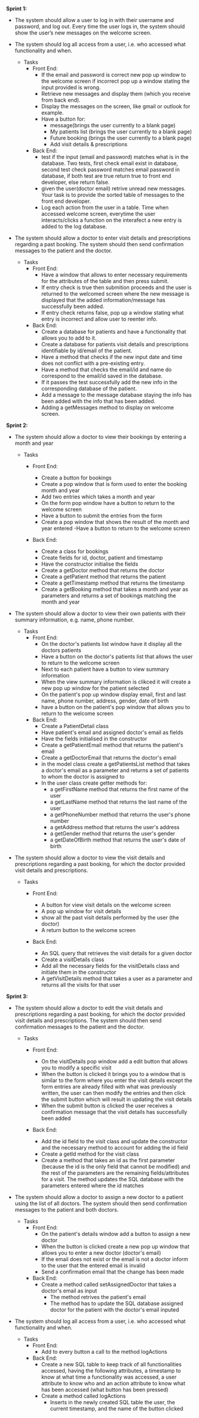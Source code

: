 **Sprint 1:**

- The system should allow a user to log in with their username and password, and 
  log out. Every time the user logs in, the system should show the user’s new 
  messages on the welcome screen. 
- The system should log all access from a user, i.e. who accessed what 
  functionality and when. 

    - Tasks
        - Front End:
            - If the email and password is correct new pop up window to the
              welcome screen if incorrect pop up a window stating the  input
              provided is wrong.  
            - Retrieve new messages and display them (which you receive from back 
              end).         
            - Display the messages on the screen, like gmail or outlook for 
              example. 
            - Have a button for: 
                - message(brings the user currently to a blank page) 
                - My patients list (brings the user currently to a blank page) 
                - Future booking (brings the user currently to a blank page) 
                - Add visit details & prescriptions 
        - Back End:
            - test if the input (email and password) matches what is in the 
              database. Two tests, first check email exist in database, second 
              test check password matches email password in database, if both 
              test are true return true to front end developer, else return false.
            - given the user(doctor email) retrive unread new messages. Your task 
              is to provide the sorted table of messages to the front end 
              developer.
            - Log each action from the user in a table. Time when accessed 
              welcome screen, everytime the user interacts/clicks a function on 
              the interafect a new entry is added to the log database.   



- The system should allow a doctor to enter visit details and prescriptions 
  regarding a past booking. The system should then send confirmation messages to 
  the patient and the doctor.
    - Tasks
        - Front End:
            - Have a window that allows to enter necessary  requirements for the 
              attributes of the table and then press submit.
            - If entry check is true then submition proceeds and the user is 
              returned to the welcomed screen where the new message is displayed 
              that the added information/message has successfully been added.
            - If entry check returns false,  pop up a window stating what entry 
              is incorrect and allow user to reenter info.   
        - Back End:
            - Create a database for patients and have a functionality that 
              allows you to add to it.
            - Create a database for patients visit details and prescriptions    
              identifiable by id/email of the patient.   
            - Have a method that checks if the new input date and time does not 
              conflict with a pre-existing entry.
            - Have a method that checks the email/id and name do correspond to 
              the email/id  saved in the database.
            - If it passes the test successfully add the new info in the 
              corresponding database of the patient.     
            - Add a message to the message database staying the info has been 
              added with the info that has been added. 
            - Adding a getMessages method to display on welcome screen.


**Sprint 2:**
  - The system should allow a doctor to view their bookings by entering a month and year
    - Tasks
      - Front End:
        - Create a button for bookings
        - Create a pop window that is form used to enter the booking month and year
        - Add two entries which takes a month and year
        - On the form pop window have a button to return to the welcome screen
        - Have a button to submit the entries from the form
        - Create a pop window that shows the result of the month and year entered
        -Have a button to return to the welcome screen
    
      - Back End:
        - Create a class for bookings
        - Create fields for id, doctor, patient and timestamp
        - Have the constructor initialise the fields
        - Create a getDoctor method that returns the doctor
        - Create a getPatient method that returns the patient
        - Create a getTimestamp method that returns the timestamp
        - Create a getBooking method that takes a month and year as parameters and returns a set of bookings matching the month and year



- The system should allow a doctor to view their own patients with their summary information, e.g. name, phone number.
  - Tasks
    - Front End:
      - On the doctor's patients list window have it display all the doctors patients
      - Have a button on the doctor's patients list that allows the user to return to the welcome screen
      - Next to each patient have a button to view summary information  
      - When the view summary information is clikced it will create a new pop up window for the patient selected
      - On the patient's pop up window display email, first and last name, phone number, address, gender, date of birth
      - have a button on the patient's pop window that allows you to return to the welcome screen
    - Back End:
      - Create a PatientDetail class
      - Have patient's email and assigned doctor's email as fields
      - Have the fields initialised in the constructor
      - Create a getPatientEmail method that returns the patient's email
      - Create a getDoctorEmail that returns the doctor's email 
      - in the model class create a getPatientsList method that takes a doctor's email as a parameter and returns a set of patients to whom the doctor 
        is assigned to
      - In the user class create getter methods for: 
        - a getFirstName method that returns the first name of the user
        - a getLastName method that returns the last name of the user
        - a getPhoneNumber method that returns the user's phone number 
        - a getAddress method that returns the user's address 
        - a getGender method that returns the user's gender 
        - a getDateOfBirth method that returns the user's date of birth 


- The system should allow a doctor to view the visit details and prescriptions regarding a past booking, for which the doctor provided visit details 
  and prescriptions.

  - Tasks
    - Front End:
      - A button for view visit details on the welcome screen 
      - A pop up window for  visit details 
      - show all the past visit details performed by the user (the doctor)
      - A return button to the welcome screen
    
    - Back End:
      - An SQL query that retrieves the visit details for a given doctor 
      - Create a visitDetails class
      - Add all the necessary fields for the visitDetails class and initiate them in the constructor 
      - A getVisitDetails method that takes a user as a parameter and returns all the visits for that user


**Sprint 3:**
- The system should allow a doctor to edit the visit details and prescriptions regarding a past booking, for which the doctor provided visit details and prescriptions. The system should then send confirmation messages to the patient and the doctor.
  - Tasks 
    - Front End:
      - On the visitDetails pop window add a edit button that allows you to modify a specific visit 
      - When the button is clicked it brings you to a window that is similar to the form where you enter the visit details except the form entries are 
        already filled with what was previously written, the user can then modify the entries and then click the submit button which will result in 
        updating the visit details
      - When the submit button is clicked the user receives a confirmation message that the visit details has successfully been added  
    
    - Back End:
      - Add the id field to the visit class and update the constructor and the necessary method to account for adding the id field 
      - Create a getId method for the visit class
      - Create a method that takes an id as the first parameter (because the id is the only field that cannot be modified) and the rest of the 
        parameters are the remaining fields/attributes for a visit. The method updates the SQL database with the parameters entered where the id 
        matches
        



- The system should allow a doctor to assign a new doctor to a patient using the list of all doctors. The system should then send confirmation messages to the patient and both doctors.
  - Tasks
    - Front End:
      - On the patient's details window add a button to assign a new doctor
      - When the button is clicked create a new pop up window that allows you to enter a new doctor (doctor's email)
      - If the email does not exist or the email is not a doctor inform to the user that the entered email is invalid
      - Send a confirmation email that the change has been made
    - Back End:
      - Create a method called setAssignedDoctor that takes a doctor's email as input
        - The method retrives the patient's email
        - The method has to update the SQL database assigned doctor for the patient with the doctor's email inputed
        





- The system should log all access from a user, i.e. who accessed what functionality and when.
  - Tasks
    - Front End:
      - Add to every button a call to the method logActions
    - Back End:
      - Create a new SQL table to keep track of all functionalities accessed, having the following attributes, a timestamp to know at what time a 
        functionality was accessed, a user attribute to know who and an action attribute to know what has been accessed (what button has been pressed)
      - Create a method called logActions
        - Inserts in the newly created SQL table the user, the current timestamp, and the name of the button clicked 
    

















